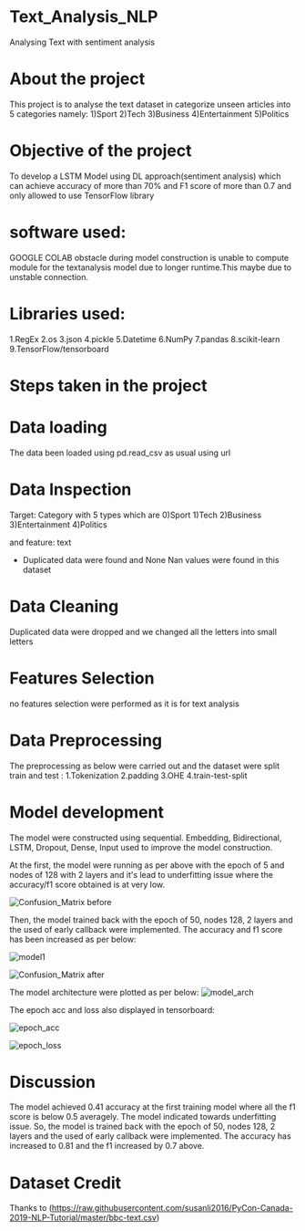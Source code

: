 # Text_Analysis_NLP
 Analysing Text with sentiment analysis


# About the project
This project is to analyse the text dataset in categorize unseen 
articles into 5 categories namely:
1)Sport
2)Tech
3)Business
4)Entertainment 
5)Politics

# Objective of the project
To develop a LSTM Model using DL approach(sentiment analysis) which can achieve accuracy of more 
than 70% and F1 score of more than 0.7 and only allowed to use TensorFlow library 

# software used:
GOOGLE COLAB
obstacle during model construction is unable to compute module for the textanalysis model due to longer runtime.This maybe due to unstable
connection. 

# Libraries used:
1.RegEx
2.os
3.json
4.pickle
5.Datetime
6.NumPy
7.pandas
8.scikit-learn
9.TensorFlow/tensorboard

# Steps taken in the project
# Data loading
The data been loaded using pd.read_csv as usual using url 
# Data Inspection

Target: Category with 5 types which are 
0)Sport
1)Tech
2)Business
3)Entertainment 
4)Politics

and feature: text

- Duplicated data were found and None Nan values were found in this dataset
# Data Cleaning

Duplicated data were dropped and we changed all the letters into small letters

# Features Selection

no features selection were performed as it is for text analysis

# Data Preprocessing

The preprocessing as below were carried out and the dataset were split train and test :
1.Tokenization
2.padding
3.OHE
4.train-test-split

# Model development

The model were constructed using sequential. Embedding, Bidirectional, LSTM, Dropout, Dense, Input used to improve the model construction.

At the first, the model were running as per above with the epoch of 5 and nodes of 128 with 2 layers and it's lead to underfitting issue where the accuracy/f1 score obtained is at very low.

![Confusion_Matrix before](https://user-images.githubusercontent.com/109565405/180985309-9ebe7fac-3fac-4535-9fdb-5220c4387f9c.PNG)

Then, the model trained back with the epoch of 50, nodes 128, 2 layers and the used of early callback were implemented. The accuracy and f1 score has been increased as per below:


![model1](https://user-images.githubusercontent.com/109565405/180987150-f3a1fe68-f27b-4824-84b3-7b5c3781cc7a.PNG)

![Confusion_Matrix after](https://user-images.githubusercontent.com/109565405/180986743-522d8f58-bac1-4dc5-a039-4606296285cf.PNG)

The model architecture were plotted as per below:
![model_arch](https://user-images.githubusercontent.com/109565405/180986996-5acebc96-6d59-4d97-8f72-a739c3a86516.png)

The epoch acc and loss also displayed in tensorboard:

![epoch_acc](https://user-images.githubusercontent.com/109565405/180987186-321002cd-ca0e-49de-846f-3690add8703e.PNG)

![epoch_loss](https://user-images.githubusercontent.com/109565405/180987219-ad1fffdd-d68b-46dd-99c3-3b076c6ab86e.PNG)



# Discussion

The model achieved 0.41 accuracy at the first training model where all the f1 score is below 0.5 averagely. The model indicated towards underfitting issue.
So, the model is trained back with  the epoch of 50, nodes 128, 2 layers and the used of early callback were implemented. The accuracy has increased to 0.81 and the f1 increased by 0.7 above.

# Dataset Credit 
Thanks to
(https://raw.githubusercontent.com/susanli2016/PyCon-Canada-2019-NLP-Tutorial/master/bbc-text.csv)




















